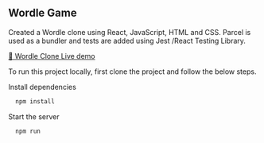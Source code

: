 ##  Wordle Game

Created a Wordle clone using React, JavaScript, HTML and CSS. Parcel is used as a bundler and tests are added using Jest /React Testing Library.

[🚀 Wordle Clone Live demo](https://wordle-gowthami.netlify.app/)

To run this project locally, first clone the project and follow the below steps.

Install dependencies

```bash
  npm install
```
Start the server

```bash
  npm run
```